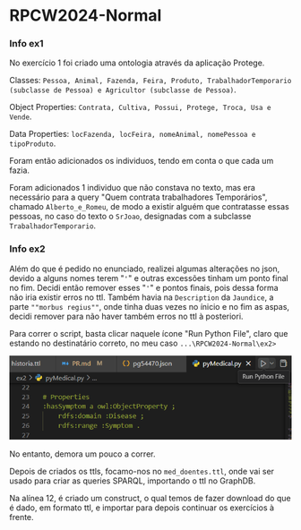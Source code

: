 # RPCW2024-Normal

### Info ex1

No exercício 1 foi criado uma ontologia através da aplicação Protege.

Classes: `Pessoa, Animal, Fazenda, Feira, Produto, TrabalhadorTemporario (subclasse de Pessoa) e Agricultor (subclasse de Pessoa)`. 

Object Properties: `Contrata, Cultiva, Possui, Protege, Troca, Usa e Vende`.

Data Properties: `locFazenda, locFeira, nomeAnimal, nomePessoa e tipoProduto`.

Foram então adicionados os individuos, tendo em conta o que cada um fazia. 

Foram adicionados 1 individuo que não constava no texto, mas era necessário para a query "Quem contrata trabalhadores Temporários", chamado `Alberto_e_Romeu`, de modo a existir alguém que contratasse essas pessoas, no caso do texto o `SrJoao`, designadas com a subclasse `TrabalhadorTemporario`.

### Info ex2

Além do que é pedido no enunciado, realizei algumas alterações no json, devido a alguns nomes terem "` ' `" e outras excessões tinham um ponto final no fim. Decidi então remover esses "`'`" e pontos finais, pois dessa forma não iria existir erros no ttl.
Também havia na `Description` da `Jaundice`, a parte `""morbus regius""`, onde tinha duas vezes no ínicio e no fim as aspas, decidi remover para não haver também erros no ttl à posteriori. 

Para correr o script, basta clicar naquele ícone "Run Python File", claro que estando no destinatário correto, no meu caso `...\RPCW2024-Normal\ex2>` 

![alt text](image.png)

No entanto, demora um pouco a correr.

Depois de criados os ttls, focamo-nos no `med_doentes.ttl`, onde vai ser usado para criar as queries SPARQL, importando o ttl no GraphDB.

Na alínea 12, é criado um construct, o qual temos de fazer download do que é dado, em formato ttl, e importar para depois continuar os exercícios à frente.







